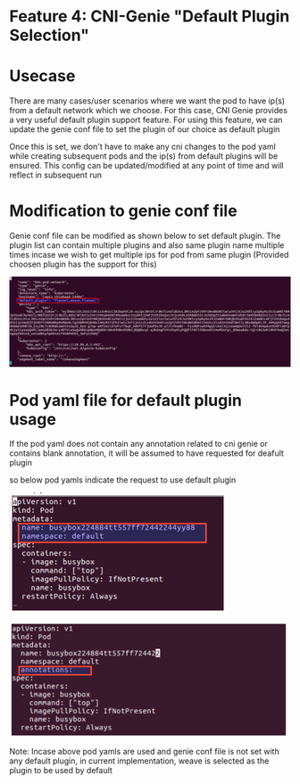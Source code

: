 # Feature 4: CNI-Genie "Default Plugin Selection"

# Usecase

There are many cases/user scenarios where we want the pod to have ip(s) from a default network which we choose. For this case, CNI Genie provides a very useful default plugin support feature.
For using this feature, we can update the genie conf file to set the plugin of our choice as default plugin

Once this is set, we don't have to make any cni changes to the pod yaml while creating subsequent pods and the ip(s) from default plugins will be ensured. This config can be updated/modified at any point of time and will reflect in subsequent run

# Modification to genie conf file
Genie conf file can be modified as shown below to set default plugin. The plugin list can contain multiple plugins and also same plugin name multiple times incase we wish to get multiple ips for pod from same plugin (Provided choosen plugin has the support for this)


![image](genie-conf-multiple-def-plugin.png)

# Pod yaml file for default plugin usage
If the pod yaml does not contain any annotation related to cni genie or contains blank annotation, it will be assumed to have requested for deafult plugin

so below pod yamls indicate the request to use default plugin

![image](pod-without-annotation.png)

![image](pod-with-blank-annotation.png)

Note: Incase above pod yamls are used and genie conf file is not set with any default plugin, in current implementation, weave is selected as the plugin to be used by default
